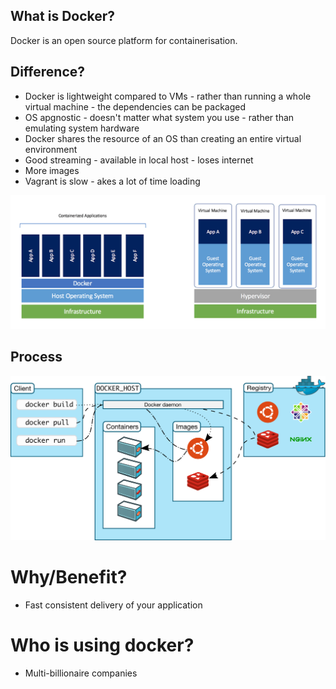 ## What is Docker?
Docker is an open source platform for containerisation.



## Difference?
- Docker is lightweight compared to VMs - rather than running a whole virtual machine - the dependencies can be packaged
- OS apgnostic - doesn't matter what system you use - rather than emulating system hardware
- Docker shares the resource of an OS than creating an entire virtual environment
- Good streaming - available in local host - loses internet 
- More images
- Vagrant is slow - akes a lot of time loading

![vms and docker](images/vms_docker.png)

## Process
![docker process](images/docker_process.svg)

# Why/Benefit?
- Fast consistent delivery of your application 


# Who is using docker?
- Multi-billionaire companies 
